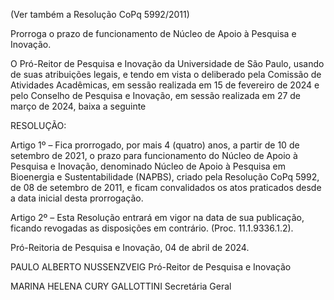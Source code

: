 (Ver também a Resolução CoPq 5992/2011)

Prorroga o prazo de funcionamento de Núcleo de Apoio à Pesquisa e Inovação.

O Pró-Reitor de Pesquisa e Inovação da Universidade de São Paulo, usando de suas atribuições legais, e tendo em vista o deliberado pela Comissão de Atividades Acadêmicas, em sessão realizada em 15 de fevereiro de 2024 e pelo Conselho de Pesquisa e Inovação, em sessão realizada em 27 de março de 2024, baixa a seguinte

RESOLUÇÃO:

Artigo 1º – Fica prorrogado, por mais 4 (quatro) anos, a partir de 10 de setembro de 2021, o prazo para funcionamento do Núcleo de Apoio à Pesquisa e Inovação, denominado Núcleo de Apoio à Pesquisa em Bioenergia e Sustentabilidade (NAPBS), criado pela Resolução CoPq 5992, de 08 de setembro de 2011, e ficam convalidados os atos praticados desde a data inicial desta prorrogação.

Artigo 2º – Esta Resolução entrará em vigor na data de sua publicação, ficando revogadas as disposições em contrário. (Proc. 11.1.9336.1.2).

Pró-Reitoria de Pesquisa e Inovação, 04 de abril de 2024.

PAULO ALBERTO NUSSENZVEIG
Pró-Reitor de Pesquisa e Inovação

MARINA HELENA CURY GALLOTTINI
Secretária Geral